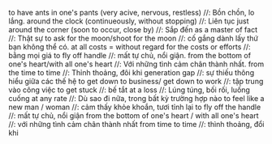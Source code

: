 to have ants in one's pants (very acive, nervous, restless) //: Bồn chồn, lo lắng.
around the clock (continueously, without stopping) //: Liên tục
just around the corner (soon to occur, close by) //: Sắp đến
as a master of fact //: Thật sự
to ask for the moon/shoot for the moon //: cố gắng dành lấy thứ bạn không thể có.
at all costs = without regard for the costs or efforts //: bằng mọi giá
to fly off handle //: mất tự chủ, nổi giận.
from the bottom of one's heart/with all one's heart //: Với những tình cảm chân thành nhất.
from the time to time //: Thỉnh thoảng, đôi khi
generation gap //: sự thiếu thông hiểu giữa các thế hệ
to get down to business/ get down to work //: tập trung vào công việc
to get stuck //: bế tắt
at a loss //: Lúng túng, bối rối, luống cuống
at any rate //: Dù sao đi nữa, trong bất kỳ trường hợp nào
to feel like a new man / woman //: cảm thấy khỏe khoắn, tươi tỉnh lại
to fly off the handle //: mất tự chủ, nổi giận
from the bottom of one's heart / with all one's heart //: với những tình cảm chân thành nhất
from time to time //: thình thoảng, đổi khi 